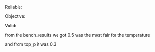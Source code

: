Reliable:

Objective:

Valid:

from the bench_results we got 0.5 was the most fair for the temperature

and from top_p it was 0.3